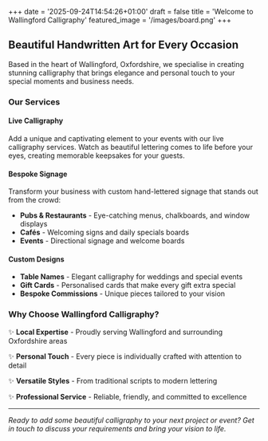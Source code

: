 +++
date = '2025-09-24T14:54:26+01:00'
draft = false
title = 'Welcome to Wallingford Calligraphy'
featured_image = '/images/board.png'
+++

## Beautiful Handwritten Art for Every Occasion

Based in the heart of Wallingford, Oxfordshire, we specialise in creating stunning calligraphy that brings elegance and personal touch to your special moments and business needs.

### Our Services

#### **Live Calligraphy**
Add a unique and captivating element to your events with our live calligraphy services. Watch as beautiful lettering comes to life before your eyes, creating memorable keepsakes for your guests.

#### **Bespoke Signage**
Transform your business with custom hand-lettered signage that stands out from the crowd:
- **Pubs & Restaurants** - Eye-catching menus, chalkboards, and window displays
- **Cafés** - Welcoming signs and daily specials boards
- **Events** - Directional signage and welcome boards

#### **Custom Designs**
- **Table Names** - Elegant calligraphy for weddings and special events
- **Gift Cards** - Personalised cards that make every gift extra special
- **Bespoke Commissions** - Unique pieces tailored to your vision

### Why Choose Wallingford Calligraphy?

✨ **Local Expertise** - Proudly serving Wallingford and surrounding Oxfordshire areas

✨ **Personal Touch** - Every piece is individually crafted with attention to detail

✨ **Versatile Styles** - From traditional scripts to modern lettering

✨ **Professional Service** - Reliable, friendly, and committed to excellence

---

*Ready to add some beautiful calligraphy to your next project or event? Get in touch to discuss your requirements and bring your vision to life.*
